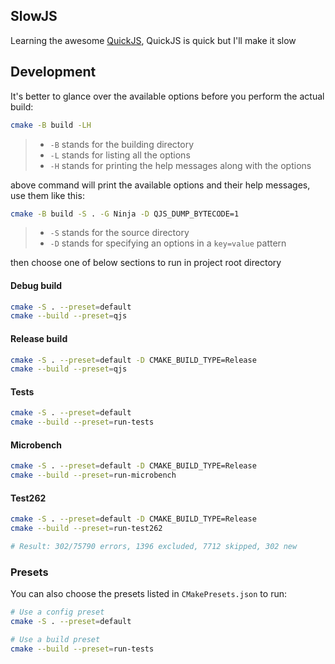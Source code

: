 ## SlowJS

Learning the awesome [QuickJS](https://github.com/bellard/quickjs), QuickJS is quick but I'll make it slow

## Development

It's better to glance over the available options before you perform the actual build:

```bash
cmake -B build -LH
```

> - `-B` stands for the building directory
> - `-L` stands for listing all the options
> - `-H` stands for printing the help messages along with the options

above command will print the available options and their help messages, use them like this:

```bash
cmake -B build -S . -G Ninja -D QJS_DUMP_BYTECODE=1
```

> - `-S` stands for the source directory
> - `-D` stands for specifying an options in a `key=value` pattern

then choose one of below sections to run in project root directory

#### Debug build

```bash
cmake -S . --preset=default
cmake --build --preset=qjs
```

#### Release build

```bash
cmake -S . --preset=default -D CMAKE_BUILD_TYPE=Release
cmake --build --preset=qjs
```

#### Tests

```bash
cmake -S . --preset=default
cmake --build --preset=run-tests
```

#### Microbench

```bash
cmake -S . --preset=default -D CMAKE_BUILD_TYPE=Release
cmake --build --preset=run-microbench
```

#### Test262

```bash
cmake -S . --preset=default -D CMAKE_BUILD_TYPE=Release
cmake --build --preset=run-test262

# Result: 302/75790 errors, 1396 excluded, 7712 skipped, 302 new
```

### Presets

You can also choose the presets listed in `CMakePresets.json` to run:

```bash
# Use a config preset
cmake -S . --preset=default

# Use a build preset
cmake --build --preset=run-tests
```
